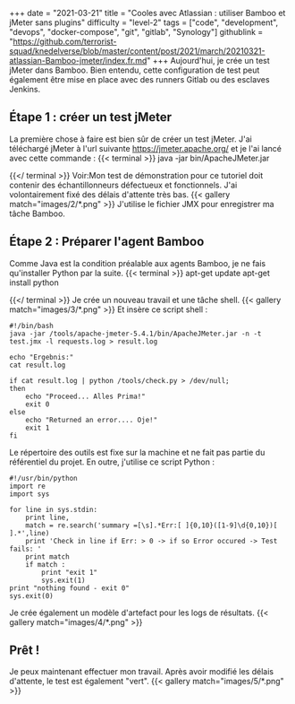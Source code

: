 +++
date = "2021-03-21"
title = "Cooles avec Atlassian : utiliser Bamboo et jMeter sans plugins"
difficulty = "level-2"
tags = ["code", "development", "devops", "docker-compose", "git", "gitlab", "Synology"]
githublink = "https://github.com/terrorist-squad/knedelverse/blob/master/content/post/2021/march/20210321-atlassian-Bamboo-jmeter/index.fr.md"
+++
Aujourd'hui, je crée un test jMeter dans Bamboo. Bien entendu, cette configuration de test peut également être mise en place avec des runners Gitlab ou des esclaves Jenkins.
## Étape 1 : créer un test jMeter
La première chose à faire est bien sûr de créer un test jMeter. J'ai téléchargé jMeter à l'url suivante https://jmeter.apache.org/ et je l'ai lancé avec cette commande :
{{< terminal >}}
java -jar bin/ApacheJMeter.jar

{{</ terminal >}}
Voir:Mon test de démonstration pour ce tutoriel doit contenir des échantillonneurs défectueux et fonctionnels. J'ai volontairement fixé des délais d'attente très bas.
{{< gallery match="images/2/*.png" >}}
J'utilise le fichier JMX pour enregistrer ma tâche Bamboo.
## Étape 2 : Préparer l'agent Bamboo
Comme Java est la condition préalable aux agents Bamboo, je ne fais qu'installer Python par la suite.
{{< terminal >}}
apt-get update
apt-get install python

{{</ terminal >}}
Je crée un nouveau travail et une tâche shell.
{{< gallery match="images/3/*.png" >}}
Et insère ce script shell :
```
#!/bin/bash
java -jar /tools/apache-jmeter-5.4.1/bin/ApacheJMeter.jar -n -t test.jmx -l requests.log > result.log

echo "Ergebnis:"
cat result.log

if cat result.log | python /tools/check.py > /dev/null; 
then
    echo "Proceed... Alles Prima!"
    exit 0
else
    echo "Returned an error.... Oje!"
    exit 1
fi

```
Le répertoire des outils est fixe sur la machine et ne fait pas partie du référentiel du projet. En outre, j'utilise ce script Python :
```
#!/usr/bin/python
import re
import sys
 
for line in sys.stdin:
    print line,
    match = re.search('summary =[\s].*Err:[ ]{0,10}([1-9]\d{0,10})[ ].*',line)
    print 'Check in line if Err: > 0 -> if so Error occured -> Test fails: '
    print match
    if match :
        print "exit 1"
        sys.exit(1)
print "nothing found - exit 0"
sys.exit(0)

```
Je crée également un modèle d'artefact pour les logs de résultats.
{{< gallery match="images/4/*.png" >}}

## Prêt !
Je peux maintenant effectuer mon travail. Après avoir modifié les délais d'attente, le test est également "vert".
{{< gallery match="images/5/*.png" >}}
